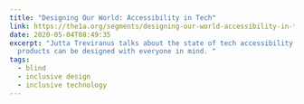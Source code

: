 ```yaml
---
title: "Designing Our World: Accessibility in Tech"
link: https://the1a.org/segments/designing-our-world-accessibility-in-tech/
date: 2020-05-04T08:49:35
excerpt: "Jutta Treviranus talks about the state of tech accessibility and how
  products can be designed with everyone in mind. "
tags:
  - blind
  - inclusive design
  - inclusive technology
---
```


